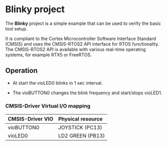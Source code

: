 Blinky project
==============

The **Blinky** project is a simple example that can be used to verify the
basic tool setup.

It is compliant to the Cortex Microcontroller Software Interface Standard (CMSIS)
and uses the CMSIS-RTOS2 API interface for RTOS functionality. The CMSIS-RTOS2 API
is available with various real-time operating systems, for example RTX5 or FreeRTOS.

Operation
---------

 - At start the vioLED0 blinks in 1 sec interval.

 - The vioBUTTON0 changes the blink frequency and start/stops vioLED1.

### CMSIS-Driver Virtual I/O mapping

| CMSIS-Driver VIO  | Physical resource
|:------------------|:-------------------------------
| vioBUTTON0        | JOYSTICK  (PC13)
| vioLED0           | LD2 GREEN (PB13)
